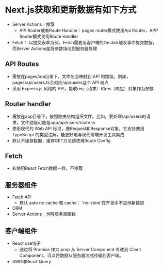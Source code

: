 # Next.js获取和更新数据有如下方式

* Server Actions：推荐
  * API Router或者Route Handler：pages router模式使用Api Router，APP Router模式使用Route Handler
* Fetch：
以提交表单为例。Fetch需要用客户端的Onclick触发事件提交数据，而Server Actions是将参数场地到服务器处理

## API Routes

* 需放在pages/api目录下，文件名会映射到 API 的路径。例如，pages/api/users.ts会对应/api/users这个 API 端点
* 采用 Express.js 风格的 API，接收req（请求）和res（响应）对象作为参数

## Router handler

* 需放在app目录下，按照路由结构组织文件。比如，要处理/api/users的请求，文件路径可能是app/api/users/route.ts
* 使用现代的 Web API 标准，像Request和Response对象。它支持使用 TypeScript 的类型注解，能更好地与现代前端开发工具集成
* 默认不缓存数据，缓存GET方法请使用Route Config

## Fetch

* 和使用React Fetch数据一样，不推荐

## 服务器组件

* Fetch API
  * 默认 auto no cache 和 cache： 'no-store'在开发中不显示新数据
* ORM
* Server Actions：也叫服务器函数

## 客户端组件

* React use钩子
  * 通过将 Promise 作为 prop 从 Server Component 传递到 Client Component，可以将数据从服务器流式传输到客户端。
* SWR和React Query
